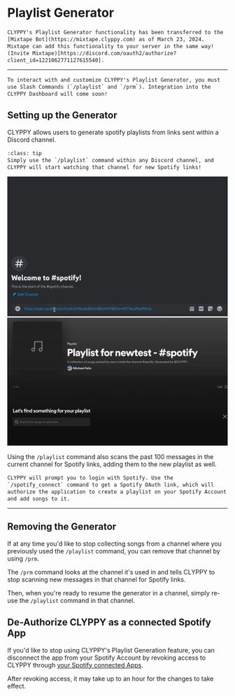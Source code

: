 # Playlist Generator

```{important}
CLYPPY's Playlist Generator functionality has been transferred to the [Mixtape Bot](https://mixtape.clyppy.com) as of March 23, 2024. Mixtape can add this functionality to your server in the same way! (Invite Mixtape)[https://discord.com/oauth2/authorize?client_id=1221062771127615540].
```

 ---

```{note}
To interact with and customize CLYPPY's Playlist Generator, you must use Slash Commands (`/playlist` and `/prm`). Integration into the CLYPPY Dashboard will come soon! 
```

## Setting up the Generator

CLYPPY allows users to generate spotify playlists from links sent within a Discord channel.

```{admonition} Usage
:class: tip
Simply use the `/playlist` command within any Discord channel, and CLYPPY will start watching that channel for new Spotify links!
```

![](images/discord-view.gif)
![](images/spotify-view.gif)

Using the `/playlist` command also scans the past 100 messages in the current channel for Spotify links, adding them to the new playlist as well.

```{important}
CLYPPY will prompt you to login with Spotify. Use the `/spotify_connect` command to get a Spotify OAuth link, which will authorize the application to create a playlist on your Spotify Account and add songs to it.
```

---

## Removing the Generator

If at any time you'd like to stop collecting songs from a channel where you previously used the `/playlist` command, you can remove that channel by using `/prm`.

The `/prm` command looks at the channel it's used in and tells CLYPPY to stop scanning new messages in that channel for Spotify links.

Then, when you're ready to resume the generator in a channel, simply re-use the `/playlist` command in that channel.

## De-Authorize CLYPPY as a connected Spotify App

If you'd like to stop using CLYPPY's Playlist Generation feature, you can disconnect the app from your Spotify Account by revoking access to CLYPPY through [your Spotify connected Apps](https://www.spotify.com/us/account/apps/).

After revoking access, it may take up to an hour for the changes to take effect.
